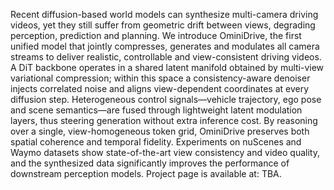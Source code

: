 Recent diffusion-based world models can synthesize multi-camera driving videos, yet they still suffer from geometric drift between views, degrading perception, prediction and planning. We introduce OminiDrive, the first unified model that jointly compresses, generates and modulates all camera streams to deliver realistic, controllable and view-consistent driving videos. A DiT backbone operates in a shared latent manifold obtained by multi-view variational compression; within this space a consistency-aware denoiser injects correlated noise and aligns view-dependent coordinates at every diffusion step. Heterogeneous control signals—vehicle trajectory, ego pose and scene semantics—are fused through lightweight latent modulation layers, thus steering generation without extra inference cost. By reasoning over a single, view-homogeneous token grid, OminiDrive preserves both spatial coherence and temporal fidelity. Experiments on nuScenes and Waymo datasets show state-of-the-art view consistency and video quality, and the synthesized data significantly improves the performance of downstream perception models. Project page is available at: TBA.
